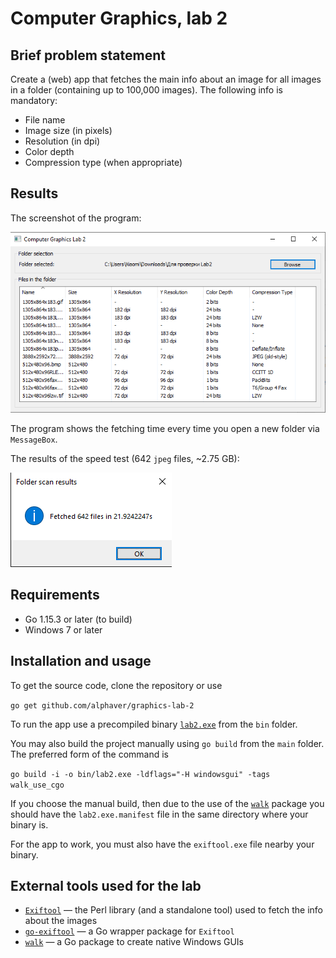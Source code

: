 # Computer Graphics, lab 2

## Brief problem statement

Create a (web) app that fetches the main info about an image for all images in a folder (containing up to 100,000 
images). The following info is mandatory:
* File name
* Image size (in pixels)
* Resolution (in dpi)
* Color depth
* Compression type (when appropriate)

## Results

The screenshot of the program:

![Screenshot of the program](Screenshot.png)

The program shows the fetching time every time you open a new folder via `MessageBox`.

The results of the speed test (642 `jpeg` files, ~2.75 GB):

![Benchmark results](Benchmark-Screenshot.png)

## Requirements

* Go 1.15.3 or later (to build)
* Windows 7 or later

## Installation and usage

To get the source code, clone the repository or use

`go get github.com/alphaver/graphics-lab-2`

To run the app use a precompiled binary [`lab2.exe`](bin/lab2.exe) from the `bin` folder.

You may also build the project manually using `go build` from the `main` folder. The preferred form of the command is 

`go build -i -o bin/lab2.exe -ldflags="-H windowsgui" -tags walk_use_cgo` 

If you choose the manual build, then due to the use of the [`walk`](https://github.com/lxn/walk) package you should have
the `lab2.exe.manifest` file in the same directory where your binary is.

For the app to work, you must also have the `exiftool.exe` file nearby your binary.

## External tools used for the lab

* [`Exiftool`](https://exiftool.org/) — the Perl library (and a standalone tool) used to fetch the info about the images
* [`go-exiftool`](https://github.com/barasher/go-exiftool) — a Go wrapper package for `Exiftool`
* [`walk`](https://github.com/lxn/walk) — a Go package to create native Windows GUIs
